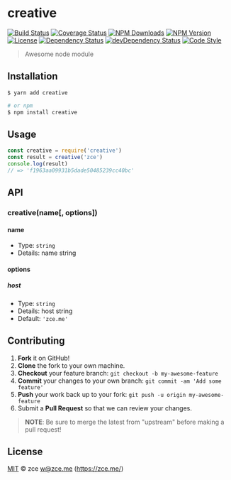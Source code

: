 # creative

[![Build Status][travis-image]][travis-url]
[![Coverage Status][codecov-image]][codecov-url]
[![NPM Downloads][downloads-image]][downloads-url]
[![NPM Version][version-image]][version-url]
[![License][license-image]][license-url]
[![Dependency Status][dependency-image]][dependency-url]
[![devDependency Status][devdependency-image]][devdependency-url]
[![Code Style][style-image]][style-url]

> Awesome node module

## Installation

```sh
$ yarn add creative

# or npm
$ npm install creative
```

## Usage

```js
const creative = require('creative')
const result = creative('zce')
console.log(result)
// => 'f1963aa09931b5dade50485239cc40bc'
```

## API

### creative(name[, options])

#### name

- Type: `string`
- Details: name string

#### options

##### host

- Type: `string`
- Details: host string
- Default: `'zce.me'`

## Contributing

1. **Fork** it on GitHub!
2. **Clone** the fork to your own machine.
3. **Checkout** your feature branch: `git checkout -b my-awesome-feature`
4. **Commit** your changes to your own branch: `git commit -am 'Add some feature'`
5. **Push** your work back up to your fork: `git push -u origin my-awesome-feature`
6. Submit a **Pull Request** so that we can review your changes.

> **NOTE**: Be sure to merge the latest from "upstream" before making a pull request!

## License

[MIT](LICENSE) &copy; zce <w@zce.me> (https://zce.me/)



[travis-image]: https://img.shields.io/travis/zce/creative.svg
[travis-url]: https://travis-ci.org/zce/creative
[codecov-image]: https://img.shields.io/codecov/c/github/zce/creative.svg
[codecov-url]: https://codecov.io/gh/zce/creative
[downloads-image]: https://img.shields.io/npm/dm/creative.svg
[downloads-url]: https://npmjs.org/package/creative
[version-image]: https://img.shields.io/npm/v/creative.svg
[version-url]: https://npmjs.org/package/creative
[license-image]: https://img.shields.io/npm/l/creative.svg
[license-url]: https://github.com/zce/creative/blob/master/LICENSE
[dependency-image]: https://img.shields.io/david/zce/creative.svg
[dependency-url]: https://david-dm.org/zce/creative
[devdependency-image]: https://img.shields.io/david/dev/zce/creative.svg
[devdependency-url]: https://david-dm.org/zce/creative?type=dev
[style-image]: https://img.shields.io/badge/code_style-standard-brightgreen.svg
[style-url]: http://standardjs.com
